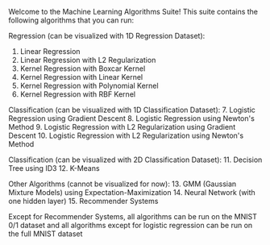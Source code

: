 Welcome to the Machine Learning Algorithms Suite!
This suite contains the following algorithms that you can run:

Regression (can be visualized with 1D Regression Dataset):
1. Linear Regression
2. Linear Regression with L2 Regularization
3. Kernel Regression with Boxcar Kernel
4. Kernel Regression with Linear Kernel
5. Kernel Regression with Polynomial Kernel
6. Kernel Regression with RBF Kernel

Classification (can be visualized with 1D Classification Dataset):
7. Logistic Regression using Gradient Descent
8. Logistic Regression using Newton's Method
9. Logistic Regression with L2 Regularization using Gradient Descent
10. Logistic Regression with L2 Regularization using Newton's Method

Classification (can be visualized with 2D Classification Dataset):
11. Decision Tree using ID3
12. K-Means

Other Algorithms (cannot be visualized for now):
13. GMM (Gaussian Mixture Models) using Expectation-Maximization
14. Neural Network (with one hidden layer)
15. Recommender Systems

Except for Recommender Systems, all algorithms can be run on the MNIST 0/1 dataset and all algorithms except for logistic regression can be run on the full MNIST dataset